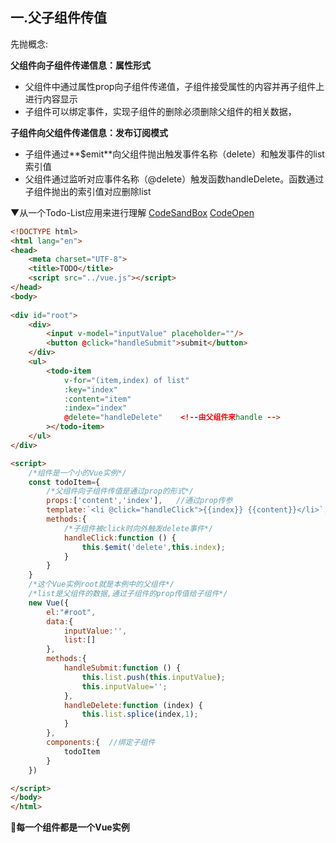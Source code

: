 ## 一.父子组件传值



先抛概念:

**父组件向子组件传递信息：属性形式**

* 父组件中通过属性prop向子组件传递值，子组件接受属性的内容并再子组件上进行内容显示
* 子组件可以绑定事件，实现子组件的删除必须删除父组件的相关数据，

**子组件向父组件传递信息：发布订阅模式**

* 子组件通过**$emit**向父组件抛出触发事件名称（delete）和触发事件的list索引值
* 父组件通过监听对应事件名称（@delete）触发函数handleDelete。函数通过子组件抛出的索引值对应删除list



▼从一个Todo-List应用来进行理解   [CodeSandBox](https://codesandbox.io/s/vue-todolist-tsmyi)   [CodeOpen](https://codepen.io/shanxiansen310/pen/KKaPXOw)

```HTML
<!DOCTYPE html>
<html lang="en">
<head>
    <meta charset="UTF-8">
    <title>TODO</title>
    <script src="../vue.js"></script>
</head>
<body>
    
<div id="root">
    <div>
        <input v-model="inputValue" placeholder=""/>
        <button @click="handleSubmit">submit</button>
    </div>
    <ul>
        <todo-item
            v-for="(item,index) of list"
            :key="index"
            :content="item"
            :index="index"
            @delete="handleDelete"    <!--由父组件来handle -->
        ></todo-item>
    </ul>
</div>

<script>
    /*组件是一个小的Vue实例*/
    const todoItem={
        /*父组件向子组件传值是通过prop的形式*/
        props:['content','index'],   //通过prop传参
        template:`<li @click="handleClick">{{index}} {{content}}</li>`,
        methods:{
            /*子组件被click时向外触发delete事件*/
            handleClick:function () {
                this.$emit('delete',this.index);
            }
        }
    }
    /*这个Vue实例root就是本例中的父组件*/
    /*list是父组件的数据,通过子组件的prop传值给子组件*/
    new Vue({
        el:"#root",
        data:{
            inputValue:'',
            list:[]    
        },
        methods:{
            handleSubmit:function () {
                this.list.push(this.inputValue);
                this.inputValue='';
            },
            handleDelete:function (index) {
                this.list.splice(index,1);
            }
        },
        components:{  //绑定子组件
            todoItem
        }
    })

</script>
</body>
</html>
```





**🚩每一个组件都是一个Vue实例**

